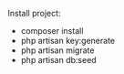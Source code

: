 Install project:

- composer install
- php artisan key:generate
- php artisan migrate
- php artisan db:seed
